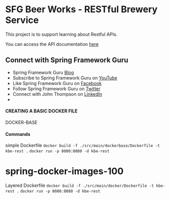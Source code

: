# SFG Beer Works - RESTful Brewery Service

This project is to support learning about Restful APIs. 

You can access the API documentation [here](https://sfg-beer-works.github.io/brewery-api/#tag/Beer-Service) 

## Connect with Spring Framework Guru
* Spring Framework Guru [Blog](https://springframework.guru/)
* Subscribe to Spring Framework Guru on [YouTube](https://www.youtube.com/channel/UCrXb8NaMPQCQkT8yMP_hSkw)
* Like Spring Framework Guru on [Facebook](https://www.facebook.com/springframeworkguru/)
* Follow Spring Framework Guru on [Twitter](https://twitter.com/spring_guru)
* Connect with John Thompson on [LinkedIn](http://www.linkedin.com/in/springguru)
* 
#### CREATING A BASIC DOCKER FILE
DOCKER-BASE
#### Commands
simple Dockerfile 
`docker build -f ./src/main/dockerbase/Dockerfile -t kbe-rest .`
`docker run -p 8080:8080 -d kbe-rest`
# spring-docker-images-100

Layered Dockerfile
`docker build -f ./src/main/docker/Dockerfile -t kbe-rest .`
`docker run -p 8080:8080 -d kbe-rest`